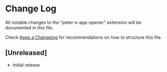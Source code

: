 # Change Log

All notable changes to the "peter-s-app-opener" extension will be documented in this file.

Check [Keep a Changelog](http://keepachangelog.com/) for recommendations on how to structure this file.

## [Unreleased]

- Initial release